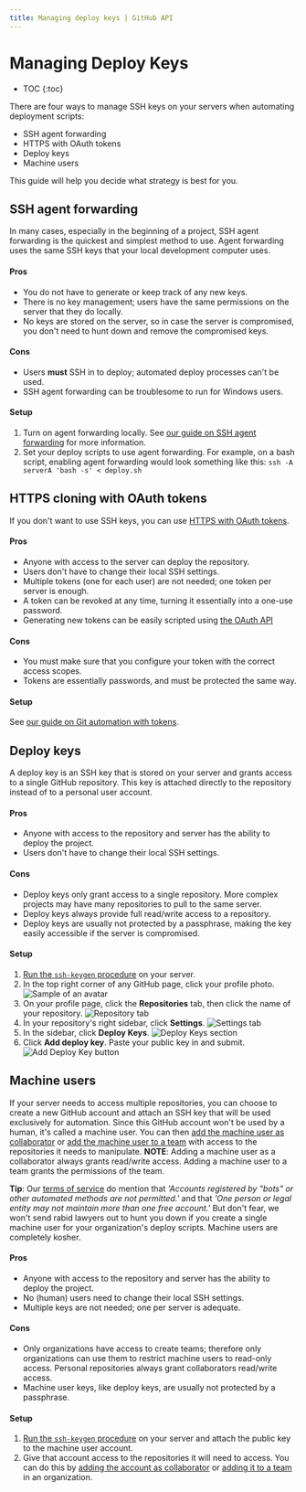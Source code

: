 ```yaml
---
title: Managing deploy keys | GitHub API
---
```


# Managing Deploy Keys

* TOC
{:toc}

There are four ways to manage SSH keys on your servers when automating deployment scripts:

* SSH agent forwarding
* HTTPS with OAuth tokens
* Deploy keys
* Machine users

This guide will help you decide what strategy is best for you.

## SSH agent forwarding

In many cases, especially in the beginning of a project, SSH agent forwarding is the quickest and simplest method to use.  Agent forwarding uses the same SSH keys that your local development computer uses.

#### Pros

* You do not have to generate or keep track of any new keys.
* There is no key management; users have the same permissions on the server that they do locally.
* No keys are stored on the server, so in case the server is compromised, you don't need to hunt down and remove the compromised keys.

#### Cons

* Users **must** SSH in to deploy; automated deploy processes can't be used.
* SSH agent forwarding can be troublesome to run for Windows users.

#### Setup

1. Turn on agent forwarding locally. See [our guide on SSH agent forwarding][ssh-agent-forwarding] for more information.
2. Set your deploy scripts to use agent forwarding. For example, on a bash script, enabling agent forwarding would look something like this: `ssh -A serverA 'bash -s' < deploy.sh`

## HTTPS cloning with OAuth tokens

If you don't want to use SSH keys, you can use [HTTPS with OAuth tokens][git-automation].

#### Pros

* Anyone with access to the server can deploy the repository.
* Users don't have to change their local SSH settings.
* Multiple tokens (one for each user) are not needed; one token per server is enough.
* A token can be revoked at any time, turning it essentially into a one-use password.
* Generating new tokens can be easily scripted using [the OAuth API](https://developer.github.com/v3/oauth_authorizations/#create-a-new-authorization)

#### Cons

* You must make sure that you configure your token with the correct access scopes.
* Tokens are essentially passwords, and must be protected the same way.

#### Setup

See [our guide on Git automation with tokens][git-automation].

## Deploy keys

A deploy key is an SSH key that is stored on your server and grants access to a single GitHub repository.  This key is attached directly to the repository instead of to a personal user account.

#### Pros

* Anyone with access to the repository and server has the ability to deploy the project.
* Users don't have to change their local SSH settings.

#### Cons

* Deploy keys only grant access to a single repository. More complex projects may have many repositories to pull to the same server.
* Deploy keys always provide full read/write access to a repository.
* Deploy keys are usually not protected by a passphrase, making the key easily accessible if the server is compromised.

#### Setup

1. [Run the `ssh-keygen` procedure][generating-ssh-keys] on your server.
2. In the top right corner of any GitHub page, click your profile photo.
   ![Sample of an avatar](https://github-images.s3.amazonaws.com/help/profile/top_right_avatar.png)
3. On your profile page, click the **Repositories** tab, then click the name of your repository.
   ![Repository tab](https://github-images.s3.amazonaws.com/help/profile/profile_repositories_tab.png)
4. In your repository's right sidebar, click **Settings**.
   ![Settings tab](https://github-images.s3.amazonaws.com/help/repository/repo-actions-settings.png)
3. In the sidebar, click **Deploy Keys**.
   ![Deploy Keys section](/images/deploy-keys.png)
3. Click **Add deploy key**. Paste your public key in and submit.
   ![Add Deploy Key button](https://github-images.s3.amazonaws.com/help/repository/repo-deploy-key.png)

## Machine users

If your server needs to access multiple repositories, you can choose to create a new GitHub account and attach an SSH key that will be used exclusively for automation.  Since this GitHub account won't be used by a human, it's called a machine user.  You can then [add the machine user as collaborator][collaborator] or [add the machine user to a team][team] with access to the repositories it needs to manipulate.  **NOTE**: Adding a machine user as a collaborator always grants read/write access.  Adding a machine user to a team grants the permissions of the team.

<div class="alert">
<p>
<strong>Tip</strong>: Our <a href="https://help.github.com/articles/github-terms-of-service">terms of service</a> do mention that <em>'Accounts registered by "bots" or other automated methods are not permitted.'</em> and that <em>'One person or legal entity may not maintain more than one free account.'</em>  But don't fear, we won't send rabid lawyers out to hunt you down if you create a single machine user for your organization's deploy scripts. Machine users are completely kosher.
</p>
</div>

#### Pros

* Anyone with access to the repository and server has the ability to deploy the project.
* No (human) users need to change their local SSH settings.
* Multiple keys are not needed; one per server is adequate.

#### Cons

* Only organizations have access to create teams; therefore only organizations can use them to restrict machine users to read-only access.  Personal repositories always grant collaborators read/write access.
* Machine user keys, like deploy keys, are usually not protected by a passphrase.

#### Setup

1. [Run the `ssh-keygen` procedure][generating-ssh-keys] on your server and attach the public key to the machine user account.
2. Give that account access to the repositories it will need to access. You can do this by [adding the account as collaborator][collaborator] or [adding it to a team][team] in an organization.

[ssh-agent-forwarding]: /guides/using-ssh-agent-forwarding/
[generating-ssh-keys]: https://help.github.com/articles/generating-ssh-keys
[tos]: https://help.github.com/articles/github-terms-of-service
[git-automation]: https://help.github.com/articles/git-automation-with-oauth-tokens
[collaborator]: https://help.github.com/articles/how-do-i-add-a-collaborator
[team]: https://help.github.com/articles/adding-organization-members-to-a-team
